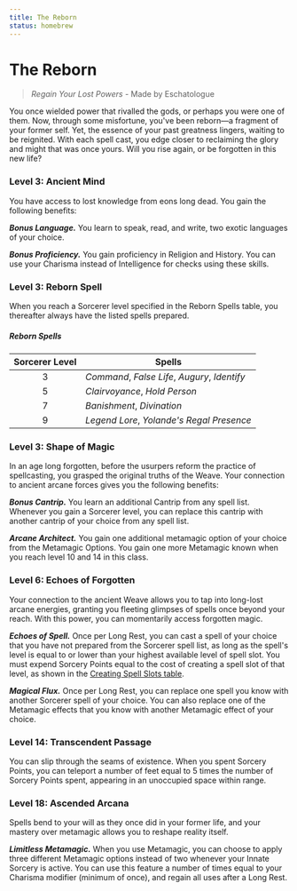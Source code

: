 ```yaml
---
title: The Reborn
status: homebrew
---
```


# The Reborn

> *Regain Your Lost Powers* - Made by Eschatologue

You once wielded power that rivalled the gods, or perhaps you were one of them. Now, through some misfortune, you've been reborn—a fragment of your former self. Yet, the essence of your past greatness lingers, waiting to be reignited. With each spell cast, you edge closer to reclaiming the glory and might that was once yours. Will you rise again, or be forgotten in this new life?

### Level 3: Ancient Mind

You have access to lost knowledge from eons long dead. You gain the following benefits:

***Bonus Language.*** You learn to speak, read, and write, two exotic languages of your choice.

***Bonus Proficiency.*** You gain proficiency in Religion and History. You can use your Charisma instead of Intelligence for checks using these skills.

### Level 3: Reborn Spell

When you reach a Sorcerer level specified in the Reborn Spells table, you thereafter always have the listed spells prepared.

##### Reborn Spells

| Sorcerer Level | Spells |
|:-:|---|
| 3 | *Command*, *False Life*, *Augury*, *Identify* |
| 5 | *Clairvoyance*, *Hold Person* |
| 7 | *Banishment*, *Divination* |
| 9 | *Legend Lore*, *Yolande's Regal Presence* |

### Level 3: Shape of Magic

In an age long forgotten, before the usurpers reform the practice of spellcasting, you grasped the original truths of the Weave. Your connection to ancient arcane forces gives you the following benefits:

***Bonus Cantrip.***  You learn an additional Cantrip from any spell list. Whenever you gain a Sorcerer level, you can replace this cantrip with another cantrip of your choice from any spell list.

***Arcane Architect.*** You gain one additional metamagic option of your choice from the Metamagic Options. You gain one more Metamagic known when you reach level 10 and 14 in this class.

### Level 6: Echoes of Forgotten

Your connection to the ancient Weave allows you to tap into long-lost arcane energies, granting you fleeting glimpses of spells once beyond your reach. With this power, you can momentarily access forgotten magic.

***Echoes of Spell.*** Once per Long Rest, you can cast a spell of your choice that you have not prepared from the Sorcerer spell list, as long as the spell's level is equal to or lower than your highest available level of spell slot. You must expend Sorcery Points equal to the cost of creating a spell slot of that level, as shown in the [Creating Spell Slots table](index.md#creating-spell-slots).

***Magical Flux.***  Once per Long Rest, you can replace one spell you know with another Sorcerer spell of your choice. You can also replace one of the Metamagic effects that you know with another Metamagic effect of your choice.

### Level 14: Transcendent Passage

You can slip through the seams of existence. When you spent Sorcery Points, you can teleport a number of feet equal to 5 times the number of Sorcery Points spent, appearing in an unoccupied space within range.

### Level 18: Ascended Arcana

Spells bend to your will as they once did in your former life, and your mastery over metamagic allows you to reshape reality itself.

***Limitless Metamagic.*** When you use Metamagic, you can choose to apply three different Metamagic options instead of two whenever your Innate Sorcery is active. You can use this feature a number of times equal to your Charisma modifier (minimum of once), and regain all uses after a Long Rest.

